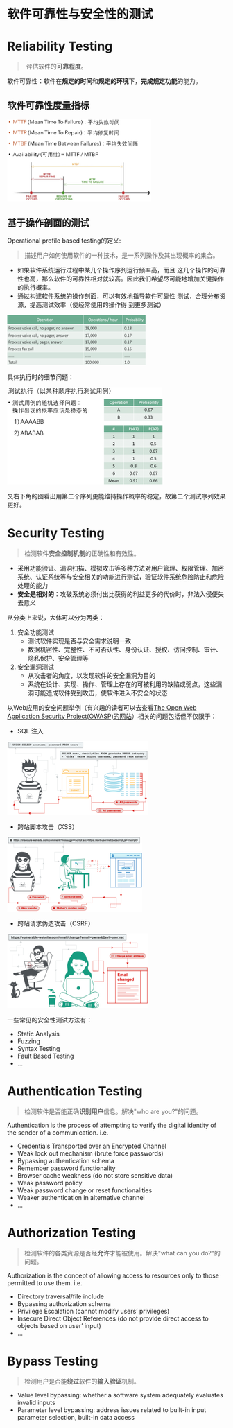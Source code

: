 # 软件可靠性与安全性的测试

# Reliability Testing

>   ​	评估软件的**可靠程度**。

软件可靠性：软件在**规定的时间**和**规定的环境**下，**完成规定功能**的能力。

## 软件可靠性度量指标

<img src="04-02-others-testing.assets/image-20201116104728917.png" style="zoom:50%;" />

## 基于操作剖面的测试

Operational profile based testing的定义:

>   描述用户如何使用软件的一种技术，是一系列操作及其出现概率的集合。

-   如果软件系统运行过程中某几个操作序列运行频率高，而且
    这几个操作的可靠性也高，那么软件的可靠性相对就较高。因此我们希望尽可能地增加关键操作的执行概率。
-   通过构建软件系统的操作剖面，可以有效地指导软件可靠性
    测试，合理分布资源，提高测试效率（使经常使用的操作得
    到更多测试）

<img src="04-02-others-testing.assets/image-20201116104859920.png" style="zoom:50%;" />

具体执行时的细节问题：

<img src="04-02-others-testing.assets/image-20201116105222287.png" style="zoom:50%;" />

又右下角的图看出用第二个序列更能维持操作概率的稳定，故第二个测试序列效果更好。

# Security Testing

>   检测软件**安全控制机制**的正确性和有效性。

-   采用功能验证、漏洞扫描、模拟攻击等多种方法对用户管理、权限管理、加密系统、认证系统等与安全相关的功能进行测试，验证软件系统危险防止和危险处理的能力
-   **安全是相对的**：攻破系统必须付出比获得的利益更多的代价时，非法入侵便失去意义

从分类上来说，大体可以分为两类：

1.  安全功能测试
    -    测试软件实现是否与安全需求说明一致
    -   数据机密性、完整性、不可否认性、身份认证、授权、访问控制、审计、隐私保护、安全管理等
2.  安全漏洞测试
    -   从攻击者的角度，以发现软件的安全漏洞为目的
    -   系统在设计、实现、操作、管理上存在的可被利用的缺陷或弱点，这些漏洞可能造成软件受到攻击，使软件进入不安全的状态

以Web应用的安全问题举例（有兴趣的读者可以去查看[The Open Web Application Security Project(OWASP)的网站](https://owasp.org)）相关的问题包括但不仅限于：

-   SQL 注入

<img src="04-02-others-testing.assets/image-20201116105919758.png" style="zoom:50%;" />

-   跨站脚本攻击（XSS）

<img src="04-02-others-testing.assets/image-20201116110011266.png" style="zoom:50%;" />

-   跨站请求伪造攻击（CSRF）

<img src="04-02-others-testing.assets/image-20201116110133802.png" style="zoom:50%;" />

一些常见的安全性测试方法有：

-   Static Analysis
-   Fuzzing
-   Syntax Testing
-   Fault Based Testing
-   ...

# Authentication Testing

>检测软件是否能正确**识别用户**信息。解决"who are you?"的问题。

 Authentication is the process of attempting to verify the digital identity of the sender of a communication. i.e.

-   Credentials Transported over an Encrypted Channel
-   Weak lock out mechanism (brute force passwords)
-   Bypassing authentication schema
-   Remember password functionality
-   Browser cache weakness (do not store sensitive data)
-   Weak password policy
-   Weak password change or reset functionalities
-   Weaker authentication in alternative channel
-   ...

# Authorization Testing

>   检测软件的各类资源是否经**允许**才能被使用。解决"what can you do?"的问题。

 Authorization is the concept of allowing access to resources only to those permitted to use them. i.e.

-   Directory traversal/file include
-   Bypassing authorization schema
-   Privilege Escalation (cannot modify users’ privileges)
-   Insecure Direct Object References (do not provide direct access to objects based on user’ input)
-   ...

# Bypass Testing

>   ​	检测用户是否能**绕过**软件的**输入验证**机制。

-   Value level bypassing: whether a software system adequately evaluates invalid inputs
-   Parameter level bypassing: address issues related to built-in input parameter selection, built-in data access 

